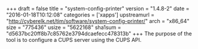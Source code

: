 +++
draft = false
title = "system-config-printer"
version = "1.4.8-2"
date = "2016-01-18T10:12:08"
categories = ['xapps']
upstreamurl = "http://cyberelk.net/tim/software/system-config-printer/"
arch = "x86_64"
size = "775436"
usize = "5622168"
sha1sum = "d5637bc20ff8b7c85762e3794dcaefecc478313b"
+++
The purpose of the tool is to configure a CUPS server using the CUPS API.